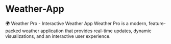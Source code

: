 # Weather-App
🌍 Weather Pro - Interactive Weather App Weather Pro is a modern, feature-packed weather application that provides real-time updates, dynamic visualizations, and an interactive user experience. 
